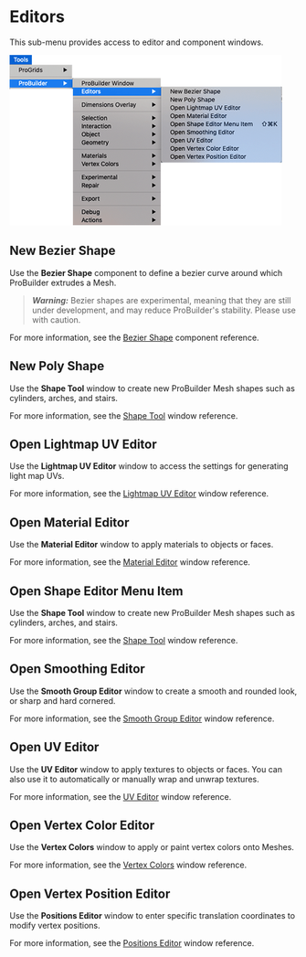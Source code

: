 # Editors

This sub-menu provides access to editor and component windows.

![Tools > ProBuilder > Editors menu](images/menu-editors.png)

## New Bezier Shape

Use the **Bezier Shape** component to define a bezier curve around which ProBuilder extrudes a Mesh.

> ***Warning:*** Bezier shapes are experimental, meaning that they are still under development, and may reduce ProBuilder's stability. Please use with caution.

For more information, see the [Bezier Shape](bezier.md) component reference.

## New Poly Shape

Use the **Shape Tool** window to create new ProBuilder Mesh shapes such as cylinders, arches, and stairs.

For more information, see the [Shape Tool](shape-tool.md) window reference.

## Open Lightmap UV Editor

Use the **Lightmap UV Editor** window to access the settings for generating light map UVs. 

For more information, see the [Lightmap UV Editor](lightmap-uv.md) window reference.

## Open Material Editor

Use the **Material Editor** window to apply materials to objects or faces.

For more information, see the [Material Editor](material-tools.md) window reference.

## Open Shape Editor Menu Item

Use the **Shape Tool** window to create new ProBuilder Mesh shapes such as cylinders, arches, and stairs.

For more information, see the [Shape Tool](shape-tool.md) window reference.

## Open Smoothing Editor

Use the **Smooth Group Editor** window to create a smooth and rounded look, or sharp and hard cornered.

For more information, see the [Smooth Group Editor](smoothing-groups.md) window reference.

## Open UV Editor

Use the **UV Editor** window to apply textures to objects or faces. You can also use it to automatically or manually wrap and unwrap textures.

For more information, see the [UV Editor](uv-editor.md) window reference.

## Open Vertex Color Editor

Use the **Vertex Colors** window to apply or paint vertex colors onto Meshes.

For more information, see the [Vertex Colors](material-tools.md) window reference.

## Open Vertex Position Editor

Use the **Positions Editor** window to enter specific translation coordinates to modify vertex positions.

For more information, see the [Positions Editor](vertex-positions.md) window reference.